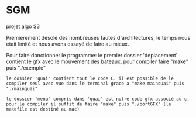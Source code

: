 # SGM

projet algo S3


Premierement désolé des nombreuses fautes d'architectures, le temps nous etait limité et nous avons essayé de faire au mieux.


Pour faire donctionner le programme:
    le premier dossier 'deplacement' contient le gfx avec le mouvement des bateaux, pour compiler faire "make" puis "./exemple"

    le dossier 'quai' contient tout le code C. il est possible de le compiler seul avec vue dans le terminal grace a "make mainquai" puis "./mainquai"

    le dossier 'menu' compris dans 'quai' est notre code gfx associé au c, pour le compiler il suffit de faire "make" puis "./portGFX" (le makefile est destiné au mac)
